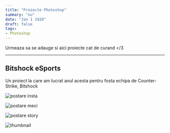 ```yaml
---
title: "Proiecte Photoshop"
summary: "nu"
date: "Jan 1 1920"
draft: false
tags:
- Photoshop
---
```

Urmeaza sa se adauge si aici proiecte cat de curand </3

---

<h2>Bitshock eSports</h2>
<p>Un proiect la care am lucrat anul acesta pentru fosta echipa de Counter-Strike, Bitshock</p>
    <p><div class="poza"> <img src="https://i.imgur.com/Z9gz3Qj.jpeg" alt="postare insta"> </div> </p>
    <p><div class="poza"> <img src="https://i.imgur.com/tQ1g7XF.jpeg" alt="postare meci"> </div> </p>
    <p><div class="poza"> <img src="https://i.imgur.com/hxHgvnk.jpeg" alt="postare story"> </div> </p>
    <p><div class="poza"> <img src="https://i.imgur.com/7Kx9Gi0.jpeg" alt="thumbnail"> </div> </p>
    
</body>